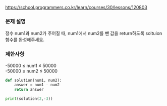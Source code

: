 https://school.programmers.co.kr/learn/courses/30/lessons/120803

### 문제 설명
정수 num1과 num2가 주어질 때, num1에서 num2를 뺀 값을 return하도록 soltuion 함수를 완성해주세요.

### 제한사항
-50000 ≤ num1 ≤ 50000\
-50000 ≤ num2 ≤ 50000

```python
def solution(num1, num2):
    answer = num1 - num2
    return answer

print(solution(2,-3))
```
